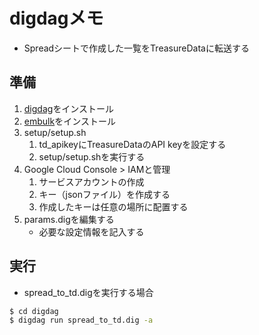 digdagメモ
========

- Spreadシートで作成した一覧をTreasureDataに転送する

## 準備

1. [digdag](https://www.digdag.io/)をインストール
2. [embulk](http://www.embulk.org/docs/)をインストール
3. setup/setup.sh
    1. td_apikeyにTreasureDataのAPI keyを設定する
    2. setup/setup.shを実行する
4. Google Cloud Console > IAMと管理
    1. サービスアカウントの作成
    2. キー（jsonファイル）を作成する
    3. 作成したキーは任意の場所に配置する
5. params.digを編集する
    - 必要な設定情報を記入する
    
## 実行

- spread_to_td.digを実行する場合
```bash
$ cd digdag
$ digdag run spread_to_td.dig -a
```
